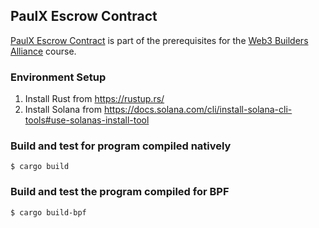 ## PaulX Escrow Contract 

[PaulX Escrow Contract](https://paulx.dev/blog/2021/01/14/programming-on-solana-an-introduction/) is part of the prerequisites for the [Web3 Builders Alliance](https://www.web3builders.dev/) course.

### Environment Setup
1. Install Rust from https://rustup.rs/
2. Install Solana from https://docs.solana.com/cli/install-solana-cli-tools#use-solanas-install-tool

### Build and test for program compiled natively
```
$ cargo build
```

### Build and test the program compiled for BPF
```
$ cargo build-bpf
```
